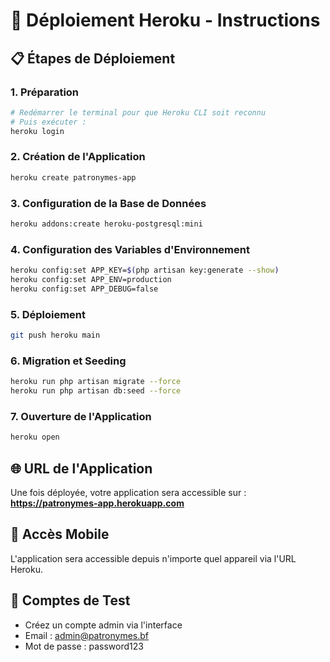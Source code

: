 # 🚀 Déploiement Heroku - Instructions

## 📋 Étapes de Déploiement

### 1. **Préparation**

```bash
# Redémarrer le terminal pour que Heroku CLI soit reconnu
# Puis exécuter :
heroku login
```

### 2. **Création de l'Application**

```bash
heroku create patronymes-app
```

### 3. **Configuration de la Base de Données**

```bash
heroku addons:create heroku-postgresql:mini
```

### 4. **Configuration des Variables d'Environnement**

```bash
heroku config:set APP_KEY=$(php artisan key:generate --show)
heroku config:set APP_ENV=production
heroku config:set APP_DEBUG=false
```

### 5. **Déploiement**

```bash
git push heroku main
```

### 6. **Migration et Seeding**

```bash
heroku run php artisan migrate --force
heroku run php artisan db:seed --force
```

### 7. **Ouverture de l'Application**

```bash
heroku open
```

## 🌐 URL de l'Application

Une fois déployée, votre application sera accessible sur :
**https://patronymes-app.herokuapp.com**

## 📱 Accès Mobile

L'application sera accessible depuis n'importe quel appareil via l'URL Heroku.

## 🔐 Comptes de Test

-   Créez un compte admin via l'interface
-   Email : admin@patronymes.bf
-   Mot de passe : password123
